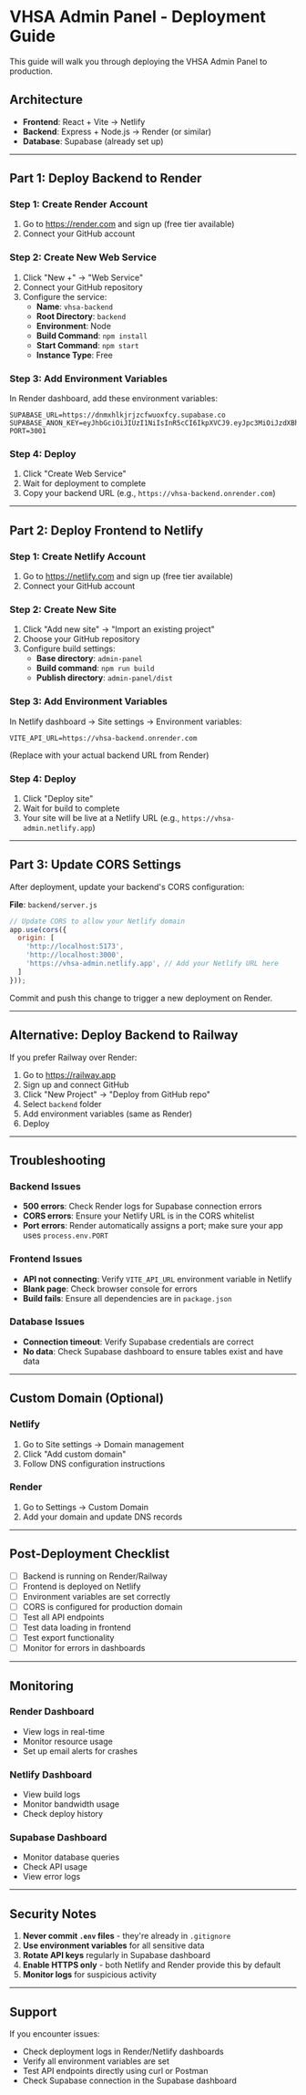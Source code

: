 # VHSA Admin Panel - Deployment Guide

This guide will walk you through deploying the VHSA Admin Panel to production.

## Architecture

- **Frontend**: React + Vite → Netlify
- **Backend**: Express + Node.js → Render (or similar)
- **Database**: Supabase (already set up)

---

## Part 1: Deploy Backend to Render

### Step 1: Create Render Account
1. Go to https://render.com and sign up (free tier available)
2. Connect your GitHub account

### Step 2: Create New Web Service
1. Click "New +" → "Web Service"
2. Connect your GitHub repository
3. Configure the service:
   - **Name**: `vhsa-backend`
   - **Root Directory**: `backend`
   - **Environment**: Node
   - **Build Command**: `npm install`
   - **Start Command**: `npm start`
   - **Instance Type**: Free

### Step 3: Add Environment Variables
In Render dashboard, add these environment variables:
```
SUPABASE_URL=https://dnmxhlkjrjzcfwuoxfcy.supabase.co
SUPABASE_ANON_KEY=eyJhbGciOiJIUzI1NiIsInR5cCI6IkpXVCJ9.eyJpc3MiOiJzdXBhYmFzZSIsInJlZiI6ImRubXhobGtqcmp6Y2Z3dW94ZmN5Iiwicm9sZSI6ImFub24iLCJpYXQiOjE3NTkxNzMzMjAsImV4cCI6MjA3NDc0OTMyMH0.wsp1uqLSXD7eZ_mtqSjwWRaeW1ME0QrMawhNSJgCU9Y
PORT=3001
```

### Step 4: Deploy
1. Click "Create Web Service"
2. Wait for deployment to complete
3. Copy your backend URL (e.g., `https://vhsa-backend.onrender.com`)

---

## Part 2: Deploy Frontend to Netlify

### Step 1: Create Netlify Account
1. Go to https://netlify.com and sign up (free tier available)
2. Connect your GitHub account

### Step 2: Create New Site
1. Click "Add new site" → "Import an existing project"
2. Choose your GitHub repository
3. Configure build settings:
   - **Base directory**: `admin-panel`
   - **Build command**: `npm run build`
   - **Publish directory**: `admin-panel/dist`

### Step 3: Add Environment Variables
In Netlify dashboard → Site settings → Environment variables:
```
VITE_API_URL=https://vhsa-backend.onrender.com
```
(Replace with your actual backend URL from Render)

### Step 4: Deploy
1. Click "Deploy site"
2. Wait for build to complete
3. Your site will be live at a Netlify URL (e.g., `https://vhsa-admin.netlify.app`)

---

## Part 3: Update CORS Settings

After deployment, update your backend's CORS configuration:

**File**: `backend/server.js`

```javascript
// Update CORS to allow your Netlify domain
app.use(cors({
  origin: [
    'http://localhost:5173',
    'http://localhost:3000',
    'https://vhsa-admin.netlify.app', // Add your Netlify URL here
  ]
}));
```

Commit and push this change to trigger a new deployment on Render.

---

## Alternative: Deploy Backend to Railway

If you prefer Railway over Render:

1. Go to https://railway.app
2. Sign up and connect GitHub
3. Click "New Project" → "Deploy from GitHub repo"
4. Select `backend` folder
5. Add environment variables (same as Render)
6. Deploy

---

## Troubleshooting

### Backend Issues
- **500 errors**: Check Render logs for Supabase connection errors
- **CORS errors**: Ensure your Netlify URL is in the CORS whitelist
- **Port errors**: Render automatically assigns a port; make sure your app uses `process.env.PORT`

### Frontend Issues
- **API not connecting**: Verify `VITE_API_URL` environment variable in Netlify
- **Blank page**: Check browser console for errors
- **Build fails**: Ensure all dependencies are in `package.json`

### Database Issues
- **Connection timeout**: Verify Supabase credentials are correct
- **No data**: Check Supabase dashboard to ensure tables exist and have data

---

## Custom Domain (Optional)

### Netlify
1. Go to Site settings → Domain management
2. Click "Add custom domain"
3. Follow DNS configuration instructions

### Render
1. Go to Settings → Custom Domain
2. Add your domain and update DNS records

---

## Post-Deployment Checklist

- [ ] Backend is running on Render/Railway
- [ ] Frontend is deployed on Netlify
- [ ] Environment variables are set correctly
- [ ] CORS is configured for production domain
- [ ] Test all API endpoints
- [ ] Test data loading in frontend
- [ ] Test export functionality
- [ ] Monitor for errors in dashboards

---

## Monitoring

### Render Dashboard
- View logs in real-time
- Monitor resource usage
- Set up email alerts for crashes

### Netlify Dashboard
- View build logs
- Monitor bandwidth usage
- Check deploy history

### Supabase Dashboard
- Monitor database queries
- Check API usage
- View error logs

---

## Security Notes

1. **Never commit `.env` files** - they're already in `.gitignore`
2. **Use environment variables** for all sensitive data
3. **Rotate API keys** regularly in Supabase dashboard
4. **Enable HTTPS only** - both Netlify and Render provide this by default
5. **Monitor logs** for suspicious activity

---

## Support

If you encounter issues:
- Check deployment logs in Render/Netlify dashboards
- Verify all environment variables are set
- Test API endpoints directly using curl or Postman
- Check Supabase connection in the Supabase dashboard
